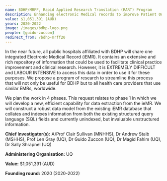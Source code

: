 ```yaml
---
name: BDHP/MRFF, Rapid Applied Research Translation (RART) Program
description: Enhancing electronic Medical records to improve Patient Outcomes, integrate health Workforce and generate Efficient Research (EMPOWER)
value: $1,051,391 (AUD)
years: 2020-2022
image: /images/bdhp-logo.png
people: [guido-zuccon]
redirect_from: /bdhp-mrff20
---
```


In the near future, all public hospitals affiliated with BDHP will share one integrated Electronic Medical Record (iEMR). It contains an extensive and rich repository of information that could be used to facilitate clinical practice improvement and clinical research. However, it is EXTREMELY DIFFICULT and LABOUR INTENSIVE to access this data in order to use it for these purposes. We propose a program of research to streamline this process that will not only be useful for BDHP but to all health care providers that use similar EMRs, worldwide.

We plan the work in 4 phases. This request relates to phase 1 in which we will develop a new, efficient capability for data extraction from the ieMR. We will construct a robust data model from the existing iEMR database that collates and indexes information from both the existing structured query language (SQL) fields and currently unindexed, but invaluable unstructured information.

**Chief Investigator(s):** A/Prof Clair Sullivan (MNHHS), Dr Andrew Staib (MSHHS), Prof Len Gray (UQ), Dr Guido Zuccon (UQ), Dr Magid Fahim (UQ), Dr Sally Shrapnel (UQ)

**Administering Organisation:** UQ

**Value:** $1,051,391 (AUD)

**Founding round:** 2020 (2020-2022)

